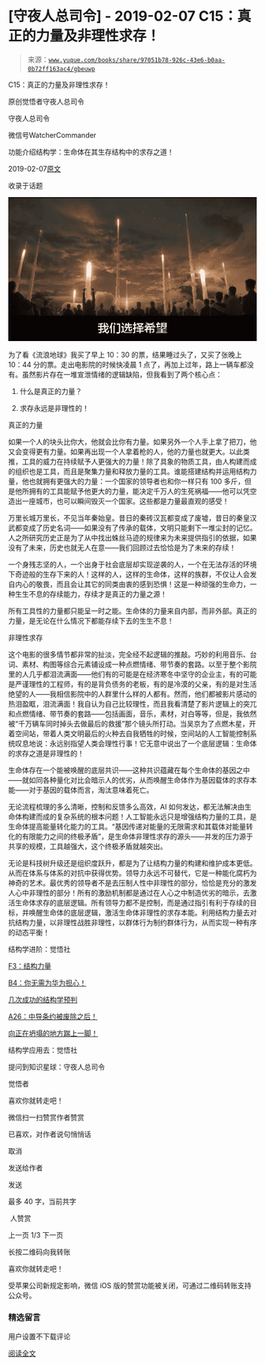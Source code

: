 # [守夜人总司令] - 2019-02-07 C15：真正的力量及非理性求存！

> 来源：[`www.yuque.com/books/share/97051b78-926c-43e6-b0aa-0b72ff163ac4/gbeuwp`](https://www.yuque.com/books/share/97051b78-926c-43e6-b0aa-0b72ff163ac4/gbeuwp)



C15：真正的力量及非理性求存！ 

原创觉悟者守夜人总司令 

守夜人总司令 

微信号WatcherCommander 

功能介绍结构学：生命体在其生存结构中的求存之道！ 

2019-02-07[原文](https://mp.weixin.qq.com/s?__biz=MzAxNDk1NjI2Mw==&mid=2247484284&idx=1&sn=61a563a70fd5f39ba955a07f47f6d2f8&chksm=9b8a20f4acfda9e295184b0e990ebd790f71d19a25b88d9a238b777934322c96c4ff70749982&scene=27#wechat_redirect&cpage=409) 

收录于话题 

![](img/b412d452b64315b2c61a7cf33fa67e17.png)  

为了看《流浪地球》我买了早上 10：30 的票，结果睡过头了，又买了张晚上 10：44 分的票。走出电影院的时候快凌晨 1 点了，再加上过年，路上一辆车都没有。虽然影片存在一堆宣泄情绪的逻辑缺陷，但我看到了两个核心点： 

1.  什么是真正的力量？ 

2.  求存永远是非理性的！ 

真正的力量 

如果一个人的块头比你大，他就会比你有力量。如果另外一个人手上拿了把刀，他又会变得更有力量。如果再出现一个人拿着枪的人，他的力量也就更大。以此类推，工具的威力在持续赋予人更强大的力量！除了具象的物质工具，由人构建而成的组织也是工具，而且是聚集力量和释放力量的工具。谁能搭建结构并运用结构力量，他也就拥有更强大的力量：一个国家的领导者也和你一样只有 100 多斤，但是他所拥有的工具能赋予他更大的力量，能决定千万人的生死祸福——他可以凭空造出一座城市，也可以瞬间毁灭一个国家。这些都是力量最直观的感受！ 

万里长城万里长，不见当年秦始皇。昔日的秦砖汉瓦都变成了废墟，昔日的秦皇汉武都变成了历史名词——如果没有了传承的载体，文明只能剩下一堆尘封的记忆。人之所研究历史正是为了从中找出蛛丝马迹的规律来为未来提供指引的依据，如果没有了未来，历史也就无人在意——我们回顾过去恰恰是为了未来的存续！ 

一个身残志坚的人，一个出身于社会底层却实现逆袭的人，一个在无法存活的环境下奇迹般的生存下来的人！这样的人，这样的生命体，这样的族群，不仅让人会发自内心的敬畏，而且会让其它的同类由衷的感到恐惧！这是一种顽强的生命力，一种生生不息的存续能力，存续才是真正的力量之源！ 

所有工具性的力量都只能呈一时之能。生命体的力量来自内部，而非外部。真正的力量，是无论在什么情况下都能存续下去的生生不息！ 

非理性求存 

这个电影的很多情节都非常的扯淡，完全经不起逻辑的推敲。巧妙的利用音乐、台词、素材、构图等综合元素铺设成一种点燃情绪、带节奏的套路。以至于整个影院里的人几乎都泪流满面——他们有的可能是在经济寒冬中坚守的企业主，有的可能是严谨理性的工程师，有的是背负债务的老板，有的是冷漠的父亲，有的是对生活绝望的人——我相信影院中的人群里什么样的人都有。然而，他们都被影片感动的热泪盈眶，泪流满面！我自认为自己比较理性，而且我看清楚了影片逻辑上的突兀和点燃情绪、带节奏的套路——包括画面，音乐，素材，对白等等，但是，我依然被“千万辆车同时掉头去做最后的救援”那个镜头所打动。当吴京为了点燃木星，开着空间站，带着人类文明最后的火种去自我牺牲的时候，空间站的人工智能控制系统叹息地说：永远别指望人类会理性行事！它无意中说出了一个底层逻辑：生命体的求存之道是非理性的！ 

生命体存在一个能被唤醒的底层共识——这种共识蕴藏在每个生命体的基因之中——就如同各种量化对比会暗示人的优劣，从而唤醒生命体作为基因载体的求存本能——对于基因的载体而言，淘汰意味着死亡。 

无论流程梳理的多么清晰，控制和反馈多么高效，AI 如何发达，都无法解决由生命体构建而成的复杂系统的根本问题！人工智能永远只是增强结构力量的工具，是生命体提高能量转化能力的工具。“基因传递对能量的无限需求和其载体对能量转化的有限能力之间的终极矛盾”，是生命体非理性求存的源头——并发的压力源于共享的规模，工具越强大，这个终极矛盾就越突出。 

无论是科技树升级还是组织度跃升，都是为了让结构力量的构建和维护成本更低。从而在体系与体系的对抗中获得优势。领导力永远不可替代，它是一种能化腐朽为神奇的艺术。最优秀的领导者不是去压制人性中非理性的部分，恰恰是充分的激发人心中非理性的部分！所有的激励机制都是通过在人心之中制造优劣的暗示，去激活生命体求存的底层逻辑。所有领导力都不是控制，而是通过指引有利于存续的目标，并唤醒生命体的底层逻辑，激活生命体非理性的求存本能。利用结构力量去对抗结构力量，以非理性战胜非理性，以群体行为制约群体行为，从而实现一种有序的动态平衡！ 

结构学进阶：觉悟社 

[F3：结构力量](http://mp.weixin.qq.com/s?__biz=MzAxNDk1NjI2Mw==&mid=2247484256&idx=1&sn=f10d9c530bfd6ea08b25d4bec657c13a&chksm=9b8a20e8acfda9fee057f2df26790f905c898132cac91d833d14e636edb00c20514d63189a88&scene=21#wechat_redirect) 

[B4：你无需为华为担心！](http://mp.weixin.qq.com/s?__biz=MzAxNDk1NjI2Mw==&mid=2247484272&idx=1&sn=b63b21dd8e2aec97201f452c0efd7175&chksm=9b8a20f8acfda9eeb379304169ddf23955b121150036cd27ea282a67cf52c9226120b51a5c96&scene=21#wechat_redirect) 

[几次成功的结构学预判](http://mp.weixin.qq.com/s?__biz=MzAxNDk1NjI2Mw==&mid=2247484266&idx=1&sn=02ab915e029cbe24d91712f741b3f37c&chksm=9b8a20e2acfda9f4498a5c76204c101ab26e7311f2fb7d3043de108d4ff6e18d72a1c889a569&scene=21#wechat_redirect) 

[A26：中导条约被废除之后！](http://mp.weixin.qq.com/s?__biz=MzAxNDk1NjI2Mw==&mid=2247484277&idx=1&sn=d8ab9b4b84cbc35b890bb468b0f0afd2&chksm=9b8a20fdacfda9eb6b00d830680d3dd3f7cad33fe6b391d238e3ada16cf858da5cb12b0ecd1b&scene=21#wechat_redirect) 

[向正在坍塌的地方踹上一脚！](http://mp.weixin.qq.com/s?__biz=MzAxNDk1NjI2Mw==&mid=2247483789&idx=1&sn=5e44b7b524c3dc4bb7705f49ed0a44a3&chksm=9b8a2205acfdab139e4b1d44ef6702b09c9fbf79505340205d13fbdaa33207a997f54bee0e97&scene=21#wechat_redirect) 

结构学应用去：觉悟社 

提问到知识星球：守夜人总司令  



觉悟者 

喜欢你就转走吧！ 

微信扫一扫赞赏作者赞赏 

已喜欢，对作者说句悄悄话 

取消 

发送给作者 

发送 

最多 40 字，当前共字 

 人赞赏 

上一页 1/3 下一页 

长按二维码向我转账 

喜欢你就转走吧！ 

受苹果公司新规定影响，微信 iOS 版的赞赏功能被关闭，可通过二维码转账支持公众号。 

### 精选留言 

用户设置不下载评论 

[阅读全文](https://t.zsxq.com/juj2rjM)
